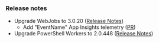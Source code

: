 ### Release notes
<!-- Please add your release notes in the following format:
- My change description (#PR)
 -->

- Upgrade WebJobs to 3.0.20 ([Release Notes](https://github.com/Azure/azure-webjobs-sdk/releases/tag/v3.0.20))
  - Add "EventName" App Insights telemetry ([PR](https://github.com/Azure/azure-webjobs-sdk/pull/2544))
- Upgrade PowerShell Workers to 2.0.448 ([Release Notes](https://github.com/Azure/azure-functions-powershell-worker/releases/tag/v2.0.448))
